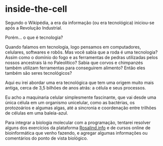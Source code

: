 # inside-the-cell

Segundo o Wikipédia, a era da informação (ou era tecnológica) iniciou-se após a Revolução Industrial. 

Porém... o que é tecnologia? 

Quando falamos em tecnologia, logo pensamos em computadores, celulares, softwares e robôs. Mas você sabia que a roda é uma tecnologia? Assim como o domínio do fogo e as ferramentas de pedras utilizadas pelos nossos ancestrais lá no Paleolítico? Sabia que corvos e chimpanzés também utilizam ferramentas para conseguirem alimento? Então eles também são seres tecnológicos?

Aqui eu irei abordar uma era tecnológica que tem uma origem muito mais antiga, cerca de 3,5 bilhões de anos atrás: a célula e seus processos.

Eu acho a maquinaria celular simplesmente fascinante, que vai desde uma única célula em um organismo unicelular, como as bactérias, os protozoários e algumas algas, até a sincronia e coordenação entre trilhões de células em uma baleia-azul.  

Para integrar a biologia molecular com a programação, tentarei resolver alguns dos exercícios da plataforma [Rosalind.info](http://rosalind.info/problems/tree-view/) e de cursos online de bioinformática que venho fazendo, e agregar algumas informações ou comentários do ponto de vista biológico.

